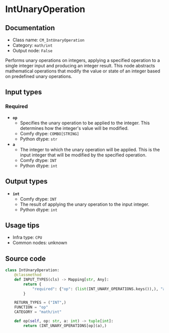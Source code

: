 # IntUnaryOperation
## Documentation
- Class name: `CM_IntUnaryOperation`
- Category: `math/int`
- Output node: `False`

Performs unary operations on integers, applying a specified operation to a single integer input and producing an integer result. This node abstracts mathematical operations that modify the value or state of an integer based on predefined unary operations.
## Input types
### Required
- **`op`**
    - Specifies the unary operation to be applied to the integer. This determines how the integer's value will be modified.
    - Comfy dtype: `COMBO[STRING]`
    - Python dtype: `str`
- **`a`**
    - The integer to which the unary operation will be applied. This is the input integer that will be modified by the specified operation.
    - Comfy dtype: `INT`
    - Python dtype: `int`
## Output types
- **`int`**
    - Comfy dtype: `INT`
    - The result of applying the unary operation to the input integer.
    - Python dtype: `int`
## Usage tips
- Infra type: `CPU`
- Common nodes: unknown


## Source code
```python
class IntUnaryOperation:
    @classmethod
    def INPUT_TYPES(cls) -> Mapping[str, Any]:
        return {
            "required": {"op": (list(INT_UNARY_OPERATIONS.keys()),), "a": DEFAULT_INT}
        }

    RETURN_TYPES = ("INT",)
    FUNCTION = "op"
    CATEGORY = "math/int"

    def op(self, op: str, a: int) -> tuple[int]:
        return (INT_UNARY_OPERATIONS[op](a),)

```
